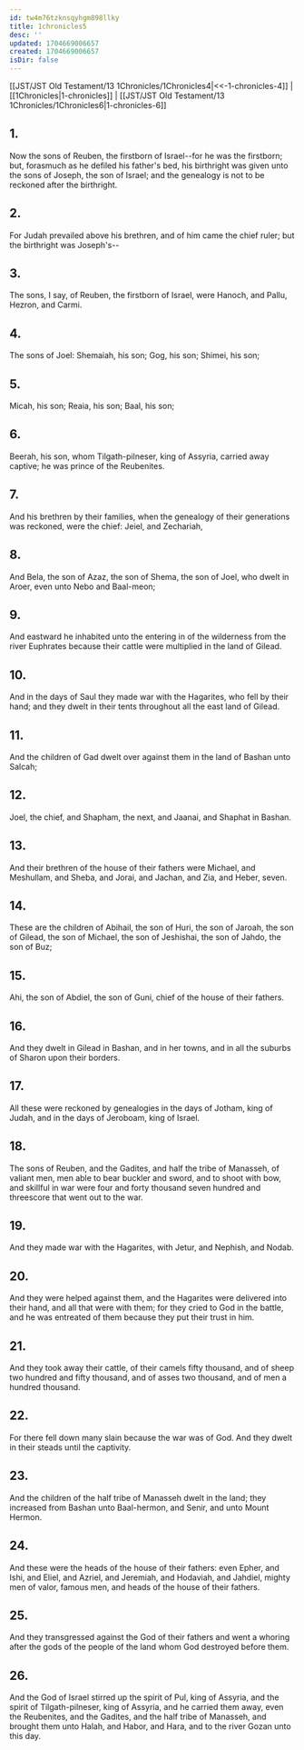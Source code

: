 ```yaml
---
id: tw4m76tzknsqyhgm898llky
title: 1chronicles5
desc: ''
updated: 1704669006657
created: 1704669006657
isDir: false
---
```

[[JST/JST Old Testament/13 1Chronicles/1Chronicles4|<<-1-chronicles-4]] | [[1Chronicles|1-chronicles]] | [[JST/JST Old Testament/13 1Chronicles/1Chronicles6|1-chronicles-6]]
## 1.
Now the sons of Reuben, the firstborn of Israel\--for he was the firstborn; but, forasmuch as he defiled his father\'s bed, his birthright was given unto the sons of Joseph, the son of Israel; and the genealogy is not to be reckoned after the birthright.
## 2.
For Judah prevailed above his brethren, and of him came the chief ruler; but the birthright was Joseph\'s\--
## 3.
The sons, I say, of Reuben, the firstborn of Israel, were Hanoch, and Pallu, Hezron, and Carmi.
## 4.
The sons of Joel: Shemaiah, his son; Gog, his son; Shimei, his son;
## 5.
Micah, his son; Reaia, his son; Baal, his son;
## 6.
Beerah, his son, whom Tilgath-pilneser, king of Assyria, carried away captive; he was prince of the Reubenites.
## 7.
And his brethren by their families, when the genealogy of their generations was reckoned, were the chief: Jeiel, and Zechariah,
## 8.
And Bela, the son of Azaz, the son of Shema, the son of Joel, who dwelt in Aroer, even unto Nebo and Baal-meon;
## 9.
And eastward he inhabited unto the entering in of the wilderness from the river Euphrates because their cattle were multiplied in the land of Gilead.
## 10.
And in the days of Saul they made war with the Hagarites, who fell by their hand; and they dwelt in their tents throughout all the east land of Gilead.
## 11.
And the children of Gad dwelt over against them in the land of Bashan unto Salcah;
## 12.
Joel, the chief, and Shapham, the next, and Jaanai, and Shaphat in Bashan.
## 13.
And their brethren of the house of their fathers were Michael, and Meshullam, and Sheba, and Jorai, and Jachan, and Zia, and Heber, seven.
## 14.
These are the children of Abihail, the son of Huri, the son of Jaroah, the son of Gilead, the son of Michael, the son of Jeshishai, the son of Jahdo, the son of Buz;
## 15.
Ahi, the son of Abdiel, the son of Guni, chief of the house of their fathers.
## 16.
And they dwelt in Gilead in Bashan, and in her towns, and in all the suburbs of Sharon upon their borders.
## 17.
All these were reckoned by genealogies in the days of Jotham, king of Judah, and in the days of Jeroboam, king of Israel.
## 18.
The sons of Reuben, and the Gadites, and half the tribe of Manasseh, of valiant men, men able to bear buckler and sword, and to shoot with bow, and skillful in war were four and forty thousand seven hundred and threescore that went out to the war.
## 19.
And they made war with the Hagarites, with Jetur, and Nephish, and Nodab.
## 20.
And they were helped against them, and the Hagarites were delivered into their hand, and all that were with them; for they cried to God in the battle, and he was entreated of them because they put their trust in him.
## 21.
And they took away their cattle, of their camels fifty thousand, and of sheep two hundred and fifty thousand, and of asses two thousand, and of men a hundred thousand.
## 22.
For there fell down many slain because the war was of God. And they dwelt in their steads until the captivity.
## 23.
And the children of the half tribe of Manasseh dwelt in the land; they increased from Bashan unto Baal-hermon, and Senir, and unto Mount Hermon.
## 24.
And these were the heads of the house of their fathers: even Epher, and Ishi, and Eliel, and Azriel, and Jeremiah, and Hodaviah, and Jahdiel, mighty men of valor, famous men, and heads of the house of their fathers.
## 25.
And they transgressed against the God of their fathers and went a whoring after the gods of the people of the land whom God destroyed before them.
## 26.
And the God of Israel stirred up the spirit of Pul, king of Assyria, and the spirit of Tilgath-pilneser, king of Assyria, and he carried them away, even the Reubenites, and the Gadites, and the half tribe of Manasseh, and brought them unto Halah, and Habor, and Hara, and to the river Gozan unto this day.


